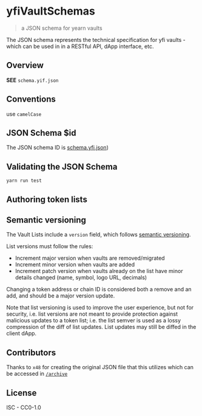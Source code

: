 # yfiVaultSchemas

> a JSON schema for yearn vaults

The JSON schema represents the technical specification for yfi vaults - which can be used in in a RESTful API, dApp interface, etc.

## Overview

**SEE** `schema.yif.json`

## Conventions

use `camelCase`

## JSON Schema \$id

The JSON schema ID is [schema.yfi.json](schema.yfi.json))

## Validating the JSON Schema

`yarn run test`

## Authoring token lists

## Semantic versioning

The Vault Lists include a `version` field, which follows [semantic versioning](https://semver.org/).

List versions must follow the rules:

- Increment major version when vaults are removed/migrated
- Increment minor version when vaults are added
- Increment patch version when vaults already on the list have minor details changed (name, symbol, logo URL, decimals)

Changing a token address or chain ID is considered both a remove and an add, and should be a major version update.

Note that list versioning is used to improve the user experience, but not for security, i.e. list versions are not meant to provide protection against malicious updates to a token list; i.e. the list semver is used as a lossy compression of the diff of list updates. List updates may still be diffed in the client dApp.

## Contributors

Thanks to `x48` for creating the original JSON file that this utilizes which can be accessed in [`/archive`](/archive)

## License

ISC - CC0-1.0
